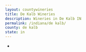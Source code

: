 ```yaml
---
layout: countywineries
title: De Kalb Wineries
description: Wineries in De Kalb IN
permalink: /indiana/de kalb/
county: de kalb
state: in
---
```

-
